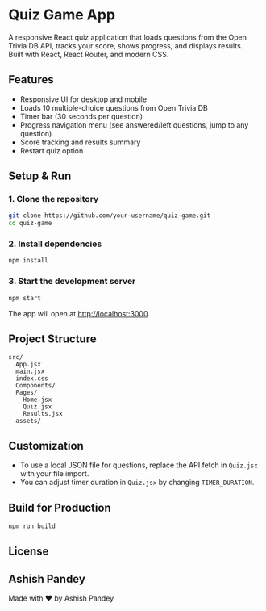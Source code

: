 # Quiz Game App

A responsive React quiz application that loads questions from the Open Trivia DB API, tracks your score, shows progress, and displays results.  
Built with React, React Router, and modern CSS.

## Features

- Responsive UI for desktop and mobile
- Loads 10 multiple-choice questions from Open Trivia DB
- Timer bar (30 seconds per question)
- Progress navigation menu (see answered/left questions, jump to any question)
- Score tracking and results summary
- Restart quiz option

## Setup & Run

### 1. Clone the repository

```sh
git clone https://github.com/your-username/quiz-game.git
cd quiz-game
```

### 2. Install dependencies

```sh
npm install
```

### 3. Start the development server

```sh
npm start
```

The app will open at [http://localhost:3000](http://localhost:3000).

## Project Structure

```
src/
  App.jsx
  main.jsx
  index.css
  Components/
  Pages/
    Home.jsx
    Quiz.jsx
    Results.jsx
  assets/
```

## Customization

- To use a local JSON file for questions, replace the API fetch in `Quiz.jsx` with your file import.
- You can adjust timer duration in `Quiz.jsx` by changing `TIMER_DURATION`.

## Build for Production

```sh
npm run build
```

## License

Ashish Pandey
---

Made with ❤️ by Ashish Pandey
